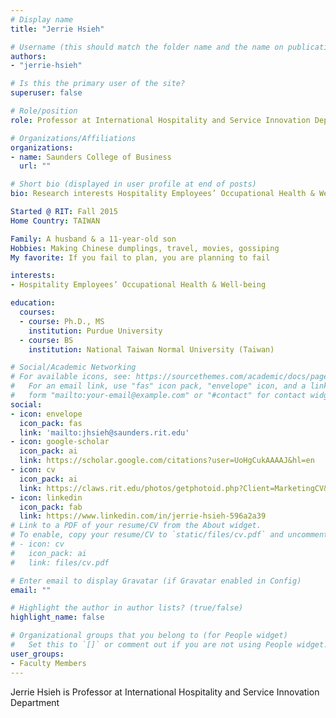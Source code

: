 ```yaml
---
# Display name
title: "Jerrie Hsieh"

# Username (this should match the folder name and the name on publications)
authors:
- "jerrie-hsieh"

# Is this the primary user of the site?
superuser: false

# Role/position
role: Professor at International Hospitality and Service Innovation Department

# Organizations/Affiliations
organizations:
- name: Saunders College of Business
  url: ""

# Short bio (displayed in user profile at end of posts)
bio: Research interests Hospitality Employees’ Occupational Health & Well-being.

Started @ RIT: Fall 2015
Home Country: TAIWAN

Family: A husband & a 11-year-old son
Hobbies: Making Chinese dumplings, travel, movies, gossiping
My favorite: If you fail to plan, you are planning to fail

interests:
- Hospitality Employees’ Occupational Health & Well-being

education:
  courses:
  - course: Ph.D., MS
    institution: Purdue University
  - course: BS
    institution: National Taiwan Normal University (Taiwan)

# Social/Academic Networking
# For available icons, see: https://sourcethemes.com/academic/docs/page-builder/#icons
#   For an email link, use "fas" icon pack, "envelope" icon, and a link in the
#   form "mailto:your-email@example.com" or "#contact" for contact widget.
social:
- icon: envelope
  icon_pack: fas
  link: 'mailto:jhsieh@saunders.rit.edu'
- icon: google-scholar
  icon_pack: ai
  link: https://scholar.google.com/citations?user=UoHgCukAAAAJ&hl=en
- icon: cv
  icon_pack: ai
  link: https://claws.rit.edu/photos/getphotoid.php?Client=MarketingCV&UN=yhsieh&HASH=b25578ce9ee7bf21d8499ef3a33acce52c144b2e&T=1661737745
- icon: linkedin
  icon_pack: fab
  link: https://www.linkedin.com/in/jerrie-hsieh-596a2a39
# Link to a PDF of your resume/CV from the About widget.
# To enable, copy your resume/CV to `static/files/cv.pdf` and uncomment the lines below.
# - icon: cv
#   icon_pack: ai
#   link: files/cv.pdf

# Enter email to display Gravatar (if Gravatar enabled in Config)
email: ""

# Highlight the author in author lists? (true/false)
highlight_name: false

# Organizational groups that you belong to (for People widget)
#   Set this to `[]` or comment out if you are not using People widget.
user_groups:
- Faculty Members
---
```


Jerrie Hsieh is Professor at International Hospitality and Service Innovation Department
